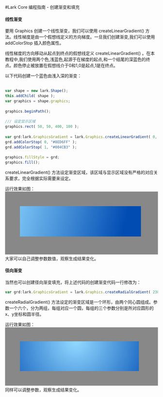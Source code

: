 #Lark Core 编程指南 - 创建渐变和填充

#### 线性渐变
要用 Graphics 创建一个线性渐变，我们可以使用 createLinearGradient() 方法。线性梯度是由一个假想线定义的方向梯度。一旦我们创建渐变,我们可以使用 addColorStop 插入颜色属性。   

线性梯度的方向移动从起点到终点的假想线定义 createLinearGradient() 。在本教程中,我们使用两个色,浅蓝色,起源于在梯度的起点,和一个结尾的深蓝色的终点。颜色停止被放置在假想线介于0和1,0是起点,1是在终点。   

以下代码创建一个蓝色由浅入深的渐变：   
``` TypeScript

var shape = new lark.Shape();
this.addChild( shape );
var graphics = shape.graphics;

graphics.beginPath();

/// 设定显示区域
graphics.rect( 50, 50, 400, 100 );

var grd:lark.GraphicsGradient = lark.Graphics.createLinearGradient( 0, 0, 400, 100 );
grd.addColorStop( 0, "#8ED6FF" );
grd.addColorStop( 1, "#004CB3" );

graphics.fillStyle = grd;
graphics.fill();

```
createLinearGradient() 方法设定渐变区域，该区域与显示区域没有严格的对应关系要求，完全根据实际需要来设定。   

运行效果如图：   
![](image/9-5-graphics-gradient-fill.jpg)   
大家可以自己调整参数数值，观察生成结果变化。

#### 径向渐变
当然也可以创建径向渐变填充，将上述代码的创建渐变代码一行修改为：
``` TypeScript
var grd:lark.GraphicsGradient = lark.Graphics.createRadialGradient( 238, 50, 10, 238, 50, 300 );
```
createRadialGradient() 方法设定的渐变区域是一个环形，由两个同心圆组成。参数一个六个，分为两组，每组对应一个圆，每组的三个参数分别是所对应圆形的x、y坐标和圆半径。

运行效果如图：   
![](image/9-5-graphics-radius-gradient-fill.jpg)   
同样可以调整参数，观察生成结果变化。
